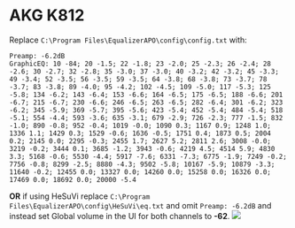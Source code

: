 # AKG K812
Replace `C:\Program Files\EqualizerAPO\config\config.txt` with:
```
Preamp: -6.2dB
GraphicEQ: 10 -84; 20 -1.5; 22 -1.8; 23 -2.0; 25 -2.3; 26 -2.4; 28 -2.6; 30 -2.7; 32 -2.8; 35 -3.0; 37 -3.0; 40 -3.2; 42 -3.2; 45 -3.3; 49 -3.4; 52 -3.5; 56 -3.5; 59 -3.5; 64 -3.8; 68 -3.8; 73 -3.7; 78 -3.7; 83 -3.8; 89 -4.0; 95 -4.2; 102 -4.5; 109 -5.0; 117 -5.3; 125 -5.8; 134 -6.2; 143 -6.4; 153 -6.6; 164 -6.5; 175 -6.5; 188 -6.6; 201 -6.7; 215 -6.7; 230 -6.6; 246 -6.5; 263 -6.5; 282 -6.4; 301 -6.2; 323 -6.2; 345 -5.9; 369 -5.7; 395 -5.6; 423 -5.4; 452 -5.4; 484 -5.4; 518 -5.1; 554 -4.4; 593 -3.6; 635 -3.1; 679 -2.9; 726 -2.3; 777 -1.5; 832 -1.0; 890 -0.8; 952 -0.4; 1019 -0.0; 1090 0.3; 1167 0.9; 1248 1.0; 1336 1.1; 1429 0.3; 1529 -0.6; 1636 -0.5; 1751 0.4; 1873 0.5; 2004 0.2; 2145 0.0; 2295 -0.3; 2455 1.7; 2627 5.2; 2811 2.6; 3008 -0.0; 3219 -0.2; 3444 0.1; 3685 -1.2; 3943 -0.6; 4219 4.5; 4514 5.9; 4830 3.3; 5168 -0.6; 5530 -4.4; 5917 -7.6; 6331 -7.3; 6775 -1.9; 7249 -0.2; 7756 -0.8; 8299 -2.5; 8880 -4.3; 9502 -5.8; 10167 -5.9; 10879 -3.3; 11640 -0.2; 12455 0.0; 13327 0.0; 14260 0.0; 15258 0.0; 16326 0.0; 17469 0.0; 18692 0.0; 20000 -5.4
```
**OR** if using HeSuVi replace `C:\Program Files\EqualizerAPO\config\HeSuVi\eq.txt` and omit `Preamp: -6.2dB` and instead set Global volume in the UI for both channels to **-62**.
![](https://raw.githubusercontent.com/jaakkopasanen/AutoEq/master/results/Innerfidelity%202017/headphoncecom/onear/AKG%20K812/AKG%20K812.png)